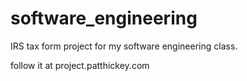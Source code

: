 # software_engineering
IRS tax form project for my software engineering class.

follow it at project.patthickey.com
